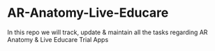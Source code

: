 # AR-Anatomy-Live-Educare
In this repo we will track, update &amp; maintain all the tasks regarding AR Anatomy &amp; Live Educare Trial Apps
